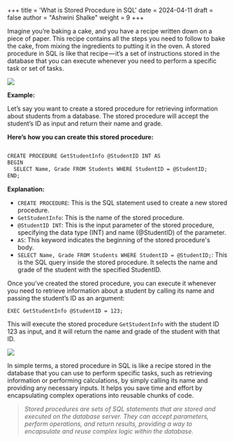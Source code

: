 +++
title = 'What is Stored Procedure in SQL'
date = 2024-04-11
draft = false
author = "Ashwini Shalke"
weight = 9
+++



Imagine you’re baking a cake, and you have a recipe written down on a piece of paper. This recipe contains all the steps you need to follow to bake the cake, from mixing the ingredients to putting it in the oven. A stored procedure in SQL is like that recipe — it’s a set of instructions stored in the database that you can execute whenever you need to perform a specific task or set of tasks.

![](https://cdn-images-1.medium.com/max/1600/1*6HnQ_xUXLlBGbTCCthprRw.jpeg)

**Example:**

Let’s say you want to create a stored procedure for retrieving information about students from a database. The stored procedure will accept the student’s ID as input and return their name and grade.

**Here’s how you can create this stored procedure:**

```html

CREATE PROCEDURE GetStudentInfo @StudentID INT AS 
BEGIN 
  SELECT Name, Grade FROM Students WHERE StudentID = @StudentID; 
END;

```


**Explanation:**

*   `CREATE PROCEDURE`: This is the SQL statement used to create a new stored procedure.
*   `GetStudentInfo`: This is the name of the stored procedure.
*   `@StudentID INT`: This is the input parameter of the stored procedure, specifying the data type (INT) and name (@StudentID) of the parameter.
*   `AS`: This keyword indicates the beginning of the stored procedure's body.
*   `SELECT Name, Grade FROM Students WHERE StudentID = @StudentID;`: This is the SQL query inside the stored procedure. It selects the name and grade of the student with the specified StudentID.

Once you’ve created the stored procedure, you can execute it whenever you need to retrieve information about a student by calling its name and passing the student’s ID as an argument:

```html
EXEC GetStudentInfo @StudentID = 123;
```

This will execute the stored procedure `GetStudentInfo` with the student ID 123 as input, and it will return the name and grade of the student with that ID.

![](https://cdn-images-1.medium.com/max/1600/1*xwT1uKYDfTgjvRDqlRPcIw.png)

In simple terms, a stored procedure in SQL is like a recipe stored in the database that you can use to perform specific tasks, such as retrieving information or performing calculations, by simply calling its name and providing any necessary inputs. It helps you save time and effort by encapsulating complex operations into reusable chunks of code.

> _Stored procedures are sets of SQL statements that are stored and executed on the database server. They can accept parameters, perform operations, and return results, providing a way to encapsulate and reuse complex logic within the database._